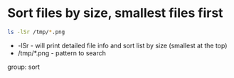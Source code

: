 # Sort files by size, smallest files first

```bash
ls -lSr /tmp/*.png
```

- -lSr - will print detailed file info and sort list by size (smallest at the top)
- /tmp/\*.png - pattern to search

group: sort
